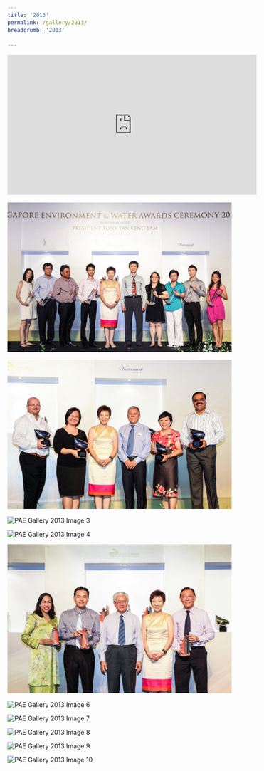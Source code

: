 ```yaml
---
title: '2013'
permalink: /gallery/2013/
breadcrumb: '2013'

---
```



<div class="bp-youtube">
<iframe width="560" height="315" src="https://www.youtube.com/embed/eAQPUt7lhfk" frameborder="0" allow="accelerometer; autoplay; encrypted-media; gyroscope; picture-in-picture" allowfullscreen></iframe>
</div>

![PAE Gallery 2013 Image 1](/images/gallery/pae-2013-01.jpg)

![PAE Gallery 2013 Image 2](/images/gallery/pae-2013-02.jpg)

![PAE Gallery 2013 Image 3](/images/gallery/pae-2013-03.jpg)

![PAE Gallery 2013 Image 4](/images/gallery/pae-2013-04.jpg)

![PAE Gallery 2013 Image 5](/images/gallery/pae-2013-05.jpg)

![PAE Gallery 2013 Image 6](/images/gallery/pae-2013-06.jpg)

![PAE Gallery 2013 Image 7](/images/gallery/pae-2013-07.jpg)

![PAE Gallery 2013 Image 8](/images/gallery/pae-2013-08.jpg)

![PAE Gallery 2013 Image 9](/images/gallery/pae-2013-09.jpg)

![PAE Gallery 2013 Image 10](/images/gallery/pae-2013-10.jpg)
